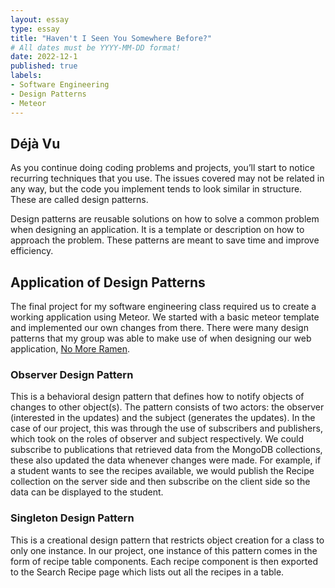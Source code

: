 ```yaml
---
layout: essay
type: essay
title: "Haven't I Seen You Somewhere Before?"
# All dates must be YYYY-MM-DD format!
date: 2022-12-1
published: true
labels:
- Software Engineering
- Design Patterns
- Meteor
---
```


## Déjà Vu

As you continue doing coding problems and projects, you’ll start to notice recurring techniques that you use. The issues covered may not be related in any way, but the code you implement tends to look similar in structure. These are called design patterns.

Design patterns are reusable solutions on how to solve a common problem when designing an application. It is a template or description on how to approach the problem. These patterns are meant to save time and improve efficiency.

## Application of Design Patterns

The final project for my software engineering class required us to create a working application using Meteor. We started with a basic meteor template and implemented our own changes from there. There were many design patterns that my group was able to make use of when designing our web application, [No More Ramen](https://no-more-ramen.github.io/).

### Observer Design Pattern

This is a behavioral design pattern that defines how to notify objects of changes to other object(s). The pattern consists of two actors: the observer (interested in the updates) and the subject (generates the updates). In the case of our project, this was through the use of subscribers and publishers, which took on the roles of observer and subject respectively. We could subscribe to publications that retrieved data from the MongoDB collections, these also updated the data whenever changes were made. For example, if a student wants to see the recipes available, we would publish the Recipe collection on the server side and then subscribe on the client side so the data can be displayed to the student.

### Singleton Design Pattern

This is a creational design pattern that restricts object creation for a class to only one instance. In our project, one instance of this pattern comes in the form of recipe table components. Each recipe component is then exported to the Search Recipe page which lists out all the recipes in a table. 

